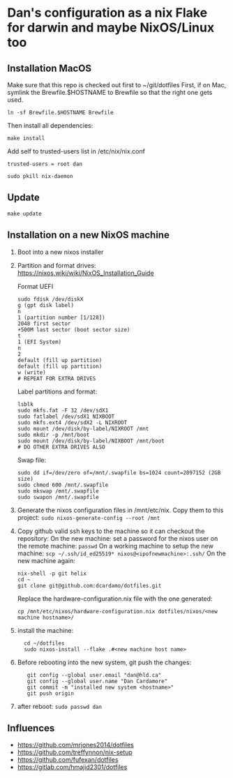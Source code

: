# Dan's configuration as a nix Flake for darwin and maybe NixOS/Linux too

## Installation MacOS

Make sure that this repo is checked out first to ~/git/dotfiles
First, if on Mac, symlink the Brewfile.$HOSTNAME to Brewfile so that the
right one gets used.

`ln -sf Brewfile.$HOSTNAME Brewfile`

Then install all dependencies:

```
make install
```

Add self to trusted-users list in /etc/nix/nix.conf

```
trusted-users = root dan

sudo pkill nix-daemon
```

## Update

```
make update
```

## Installation on a new NixOS machine

1. Boot into a new nixos installer
2. Partition and format drives: https://nixos.wiki/wiki/NixOS_Installation_Guide

   Format UEFI

   ```
   sudo fdisk /dev/diskX
   g (gpt disk label)
   n
   1 (partition number [1/128])
   2048 first sector
   +500M last sector (boot sector size)
   t
   1 (EFI System)
   n
   2
   default (fill up partition)
   default (fill up partition)
   w (write)
   # REPEAT FOR EXTRA DRIVES
   ```

   Label partitions and format:

   ```
   lsblk
   sudo mkfs.fat -F 32 /dev/sdX1
   sudo fatlabel /dev/sdX1 NIXBOOT
   sudo mkfs.ext4 /dev/sdX2 -L NIXROOT
   sudo mount /dev/disk/by-label/NIXROOT /mnt
   sudo mkdir -p /mnt/boot
   sudo mount /dev/disk/by-label/NIXBOOT /mnt/boot
   # DO OTHER EXTRA DRIVES ALSO
   ```

   Swap file:

   ```
   sudo dd if=/dev/zero of=/mnt/.swapfile bs=1024 count=2097152 (2GB size)
   sudo chmod 600 /mnt/.swapfile
   sudo mkswap /mnt/.swapfile
   sudo swapon /mnt/.swapfile
   ```

3. Generate the nixos configuration files in /mnt/etc/nix. Copy them to this project:
   `sudo nixos-generate-config --root /mnt`
4. Copy github valid ssh keys to the machine so it can checkout the repository:
   On the new machine:
   set a password for the nixos user on the remote machine: `passwd`
   On a working machine to setup the new machine:
   `scp ~/.ssh/id_ed25519* nixos@<ipofnewmachine>:.ssh/`
   On the new machine again:
   ```
   nix-shell -p git helix
   cd ~
   git clone git@github.com:dcardamo/dotfiles.git
   ```
   Replace the hardware-configuration.nix file with the one generated:
   ```
   cp /mnt/etc/nixos/hardware-configuration.nix dotfiles/nixos/<new machine hostname>/
   ```
5. install the machine:
   ```
     cd ~/dotfiles
     sudo nixos-install --flake .#<new machine host name>
   ```
6. Before rebooting into the new system, git push the changes:
   ```
      git config --global user.email "dan@hld.ca"
      git config --global user.name "Dan Cardamore"
      git commit -m "installed new system <hostname>"
      git push origin
   ```
7. after reboot: `sudo passwd dan`

## Influences

- https://github.com/mrjones2014/dotfiles
- https://github.com/treffynnon/nix-setup
- https://github.com/fufexan/dotfiles
- https://gitlab.com/hmajid2301/dotfiles
